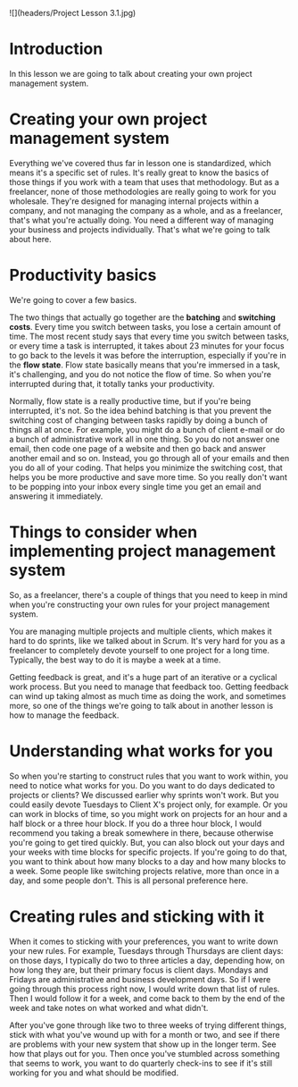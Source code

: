 ![](headers/Project Lesson 3.1.jpg)
# Introduction

In this lesson we are going to talk about creating your own project management system.

# Creating your own project management system

Everything we've covered thus far in lesson one is standardized, which means it's a specific set of rules. It's really great to know the basics of those things if you work with a team that uses that methodology. But as a freelancer, none of those methodologies are really going to work for you wholesale. They're designed for managing internal projects within a company, and not managing the company as a whole, and as a freelancer, that's what you're actually doing. You need a different way of managing your business and projects individually. That's what we're going to talk about here.

# Productivity basics

We're going to cover a few basics.

The two things that actually go together are the **batching** and **switching costs**. Every time you switch between tasks, you lose a certain amount of time. The most recent study says that every time you switch between tasks, or every time a task is interrupted, it takes about 23 minutes for your focus to go back to the levels it was before the interruption, especially if you're in the **flow state**. Flow state basically means that you're immersed in a task, it's challenging, and you do not notice the flow of time. So when you're interrupted during that, it totally tanks your productivity. 

Normally, flow state is a really productive time, but if you're being interrupted, it's not. So the idea behind batching is that you prevent the switching cost of changing between tasks rapidly by doing a bunch of things all at once. For example, you might do a bunch of client e-mail or do a bunch of administrative work all in one thing. So you do not answer one email, then code one page of a website and then go back and answer another email and so on. Instead, you go through all of your emails and then you do all of your coding. That helps you minimize the switching cost, that helps you be more productive and save more time. So you really don't want to be popping into your inbox every single time you get an email and answering it immediately.

# Things to consider when implementing project management system

So, as a freelancer, there's a couple of things that you need to keep in mind when you're constructing your own rules for your project management system.

You are managing multiple projects and multiple clients, which makes it hard to do sprints, like we talked about in Scrum. It's very hard for you as a freelancer to completely devote yourself to one project for a long time. Typically, the best way to do it is maybe a week at a time.

Getting feedback is great, and it's a huge part of an iterative or a cyclical work process. But you need to manage that feedback too. Getting feedback can wind up taking almost as much time as doing the work, and sometimes more, so one of the things we're going to talk about in another lesson is how to manage the feedback.

# Understanding what works for you

So when you're starting to construct rules that you want to work within, you need to notice what works for you. Do you want to do days dedicated to projects or clients? We discussed earlier why sprints won't work. But you could easily devote Tuesdays to Client X's project only, for example. Or you can work in blocks of time, so you might work on projects for an hour and a half block or a three hour block. If you do a three hour block, I would recommend you taking a break somewhere in there, because otherwise you're going to get tired quickly. But, you can also block out your days and your weeks with time blocks for specific projects. If you're going to do that, you want to think about how many blocks to a day and how many blocks to a week. Some people like switching projects relative, more than once in a day, and some people don't. This is all personal preference here.

# Creating rules and sticking with it

When it comes to sticking with your preferences, you want to write down your new rules. For example, Tuesdays through Thursdays are client days: on those days, I typically do two to three articles a day, depending how, on how long they are, but their primary focus is client days. Mondays and Fridays are administrative and business development days. So if I were going through this process right now, I would write down that list of rules. Then I would follow it for a week, and come back to them by the end of the week and take notes on what worked and what didn't.

After you've gone through like two to three weeks of trying different things, stick with what you've wound up with for a month or two, and see if there are problems with your new system that show up in the longer term. See how that plays out for you. Then once you've stumbled across something that seems to work, you want to do quarterly check-ins to see if it's still working for you and what should be modified.